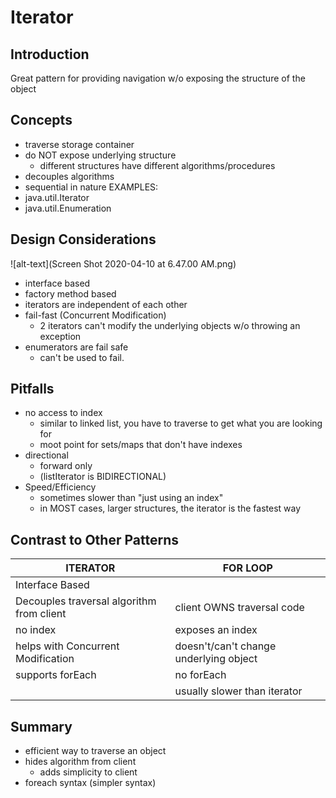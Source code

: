 # Iterator 

## Introduction
Great pattern for providing navigation w/o exposing 
the structure of the object

## Concepts
- traverse storage container
- do NOT expose underlying structure
    - different structures have different algorithms/procedures
- decouples algorithms 
- sequential in nature
EXAMPLES:
- java.util.Iterator
- java.util.Enumeration

## Design Considerations
![alt-text](Screen Shot 2020-04-10 at 6.47.00 AM.png)
- interface based
- factory method based
- iterators are independent of each other
- fail-fast (Concurrent Modification)
    - 2 iterators can't modify the underlying objects w/o throwing an exception
- enumerators are fail safe
    - can't be used to fail. 

## Pitfalls
- no access to index 
    - similar to linked list, you have to traverse to get
    what you are looking for
    - moot point for sets/maps that don't have indexes
- directional
    - forward only
    - (listIterator is BIDIRECTIONAL)
- Speed/Efficiency
    - sometimes slower than "just using an index"
    - in MOST cases, larger structures, the iterator is the
    fastest way

## Contrast to Other Patterns

| ITERATOR | FOR LOOP |
| --- | --- |
| Interface Based  | | 
| Decouples traversal algorithm from client | client OWNS traversal code | 
| no index | exposes an index |
| helps with Concurrent Modification | doesn't/can't change underlying object  |
| supports forEach | no forEach | 
| | usually slower than iterator | 

## Summary
- efficient way to traverse an object
- hides algorithm from client 
    - adds simplicity to client 
- foreach syntax (simpler syntax)

